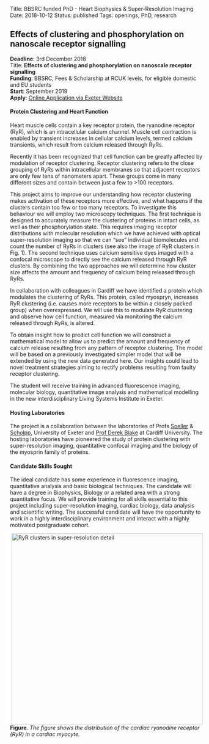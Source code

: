 Title: BBSRC funded PhD - Heart Biophysics & Super-Resolution Imaging
Date: 2018-10-12
Status: published
Tags: openings, PhD, research

## Effects of clustering and phosphorylation on nanoscale receptor signalling

**Deadline**: 3rd December 2018 <br>
Title: **Effects of clustering and phosphorylation on nanoscale receptor signalling** <br>
**Funding**: BBSRC, Fees & Scholarship at RCUK levels, for eligible domestic and EU students<br>
**Start**: September 2019<br>
**Apply**: [Online Application via Exeter Website](http://www.exeter.ac.uk/studying/funding/award/?id=3290)

#### Protein Clustering and Heart Function

Heart muscle cells contain a key receptor protein, the ryanodine receptor (RyR), which is an intracellular calcium channel. Muscle cell contraction is enabled by transient increases in cellular calcium levels, termed calcium transients, which result from calcium released through RyRs.

Recently it has been recognized that cell function can be greatly affected by modulation of receptor clustering. Receptor clustering refers to the close grouping of RyRs within intracellular membranes so that adjacent receptors are only few tens of nanometers apart. These groups come in many different sizes and contain between just a few to >100 receptors.

This project aims to improve our understanding how receptor clustering makes activation of these receptors more effective, and what happens if the clusters contain too few or too many receptors. To investigate this behaviour we will employ two microscopy techniques. The first technique is designed to accurately measure the clustering of proteins in intact cells, as well as their phosphorylation state. This requires imaging receptor distributions with molecular resolution which we have achieved with optical super-resolution imaging so that we can “see” individual biomolecules and count the number of RyRs in clusters (see also the image of RyR clusters in Fig. 1). The second technique uses calcium sensitive dyes imaged with a confocal microscope to directly see the calcium released through RyR clusters. By combining the two approaches we will determine how cluster size affects the amount and frequency of calcium being released through RyRs.

In collaboration with colleagues in Cardiff we have identified a protein which modulates the clustering of RyRs. This protein, called myospryn, increases RyR clustering (i.e. causes more receptors to be within a closely packed group) when overexpressed. We will use this to modulate RyR clustering and observe how cell function, measured via monitoring the calcium released through RyRs, is altered.

To obtain insight how to predict cell function we will construct a mathematical model to allow us to predict the amount and frequency of calcium release resulting from any pattern of receptor clustering. The model will be based on a previously investigated simpler model that will be extended by using the new data generated here. Our insights could lead to novel treatment strategies aiming to rectify problems resulting from faulty receptor clustering.

The student will receive training in advanced fluorescence imaging, molecular biology, quantitative image analysis and mathematical modelling in the new interdisciplinary Living Systems Institute in Exeter.

#### Hosting Laboratories

The project is a collaboration between the laboratories of Profs [Soeller](http://soellerlab.ex.ac.uk/) & [Scholpp](https://biosciences.exeter.ac.uk/staff/index.php?web_id=Steffen_Scholpp), University of Exeter and [Prof Derek Blake](https://www.cardiff.ac.uk/people/view/122804-blake-derek) at Cardiff University. The hosting laboratories have pioneered the study of protein clustering with super-resolution imaging, quantitative confocal imaging and the biology of the myosprin family of proteins.

#### Candidate Skills Sought

The ideal candidate has some experience in fluorescence imaging, quantitative analysis and basic biological techniques. The candidate will have a degree in Biophysics, Biology or a related area with a strong quantitative focus. We will provide training for all skills essential to this project including super-resolution imaging, cardiac biology, data analysis and scientific writing. The successful candidate will have the opportunity to work in a highly interdisciplinary environment and interact with a highly motivated postgraduate cohort.

<img style="float:right; border-left:18px solid white" width="500"
src="{static}/images/research/RyRclustersSTORM.png" alt="RyR clusters in super-resolution detail">

__Figure__. _The figure shows the distribution of the cardiac ryanodine receptor (RyR) in a cardiac myocyte._

<p style="clear:right"></p>
